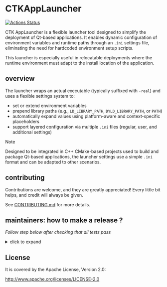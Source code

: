# CTKAppLauncher

[![Actions Status][actions-badge]][actions-link]

CTK AppLauncher is a flexible launcher tool designed to simplify the deployment of Qt-based applications. It enables dynamic configuration of environment variables and runtime paths through an `.ini` settings file, eliminating the need for hardcoded environment setup scripts.

This launcher is especially useful in relocatable deployments where the runtime environment must adapt to the install location of the application.

## overview

The launcher wraps an actual executable (typically suffixed with `-real`) and uses a flexible settings system to:

- set or extend environment variables
- prepend library paths (e.g., `LD_LIBRARY_PATH`, `DYLD_LIBRARY_PATH`, or `PATH`)
- automatically expand values using platform-aware and context-specific placeholders
- support layered configuration via multiple `.ini` files (regular, user, and additional settings)

> [!NOTE]
> Designed to be integrated in C++ CMake-based projects used to build and package Qt-based applications, the launcher settings use a simple `.ini` format and can be adapted to other scenarios.

## contributing

Contributions are welcome, and they are greatly appreciated! Every
little bit helps, and credit will always be given.

See [CONTRIBUTING.md][contributing] for more details.

[contributing]: https://github.com/commontk/AppLauncher/blob/main/CONTRIBUTING.md

## maintainers: how to make a release ?

*Follow step below after checking that all tests pass*

<details>
<summary>click to expand</summary>

1. List all tags sorted by version

    ```bash
    git fetch --tags && \
    git tag -l | sort -V
    ```

2. Choose the next release version number (without

    ```bash
    tag=vX.Y.Z

    version_major=$(echo $tag | tr -d v | cut -d. -f1)
    version_minor=$(echo $tag | tr -d v | cut -d. -f2)
    version_patch=$(echo $tag | tr -d v | cut -d. -f3)
    echo "version_major [$version_major] version_minor[$version_minor] version_patch[$version_patch]"
    ```

3. Update `CMakeLists.txt` setting `CTKAppLauncher_VERSION_IS_RELEASE` and `CTKAppLauncher_*_VERSION` variables

    ```bash
    sed -E "s/set\(CTKAppLauncher_VERSION_IS_RELEASE 0\)/set\(CTKAppLauncher_VERSION_IS_RELEASE 1\)/g" -i CMakeLists.txt && \
    sed -E "s/set\(CTKAppLauncher_MAJOR_VERSION [0-9]+\)/set\(CTKAppLauncher_MAJOR_VERSION $version_major\)/g" -i CMakeLists.txt && \
    sed -E "s/set\(CTKAppLauncher_MINOR_VERSION [0-9]+\)/set\(CTKAppLauncher_MINOR_VERSION $version_minor\)/g" -i CMakeLists.txt && \
    sed -E "s/set\(CTKAppLauncher_BUILD_VERSION [0-9]+\)/set\(CTKAppLauncher_BUILD_VERSION $version_patch\)/g" -i CMakeLists.txt && \
    git add CMakeLists.txt && \
    git commit -m "CTKAppLauncher $tag" && \
    git diff HEAD^
    ```

4. Tag the release. Requires a GPG key with signatures:

    ```bash
    git tag -s -m "CTKAppLauncher $tag" $tag main
    ```

5. Publish the tag and `main` branch to trigger the release build

    ```bash
    git push origin $tag && \
    git push origin main
    ```

_**Important:** Until issue [scikit-build/scikit-ci-addons/issues/96](https://github.com/scikit-build/scikit-ci-addons/issues/96) is addressed, macOS release package should be manually downloaded from the GitHub Actions artifact and uploaded as a GitHub release asset._

6. Update `CMakeLists.txt` setting `CTKAppLauncher_VERSION_IS_RELEASE` to `0`

    ```bash
    sed -E "s/set\(CTKAppLauncher_VERSION_IS_RELEASE 1\)/set\(CTKAppLauncher_VERSION_IS_RELEASE 0\)/g" -i CMakeLists.txt && \
    git add CMakeLists.txt && \
    git commit -m "Begin post-$tag development [ci skip]" && \
    git diff HEAD^
    ```

7. Publish the changes:

    ```bash
    git push origin main
    ```

</details>

## License

It is covered by the Apache License, Version 2.0:

http://www.apache.org/licenses/LICENSE-2.0

<!-- prettier-ignore-start -->
[actions-badge]:            https://github.com/commontk/AppLauncher/actions/workflows/CI.yml/badge.svg?branch=main
[actions-link]:             https://github.com/commontk/AppLauncher/actions/workflows/CI.yml
<!-- prettier-ignore-end -->
